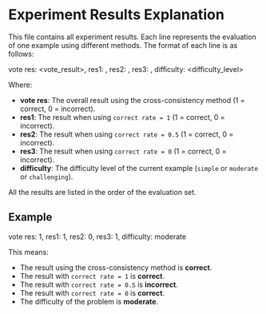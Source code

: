 # Experiment Results Explanation

This file contains all experiment results. Each line represents the evaluation of one example using different methods. The format of each line is as follows:

vote res: <vote_result>, res1: <result1>, res2: <result2>, res3: <result3>, difficulty: <difficulty_level>


Where:
- **vote res**: The overall result using the cross-consistency method (1 = correct, 0 = incorrect).
- **res1**: The result when using `correct rate = 1` (1 = correct, 0 = incorrect).
- **res2**: The result when using `correct rate = 0.5` (1 = correct, 0 = incorrect).
- **res3**: The result when using `correct rate = 0` (1 = correct, 0 = incorrect).
- **difficulty**: The difficulty level of the current example (`simple` or `moderate` or `challenging`).

All the results are listed in the order of the evaluation set.

## Example
vote res: 1, res1: 1, res2: 0, res3: 1, difficulty: moderate


This means:
- The result using the cross-consistency method is **correct**.
- The result with `correct rate = 1` is **correct**.
- The result with `correct rate = 0.5` is **incorrect**.
- The result with `correct rate = 0` is **correct**.
- The difficulty of the problem is **moderate**.

